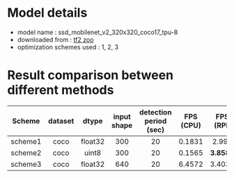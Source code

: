 # Model details

* model name : ssd_mobilenet_v2_320x320_coco17_tpu-8
* downloaded from : [tf2 zoo](https://github.com/accelr-net/tflite-perf-tests/blob/main/object_detection)
* optimization schemes used : 1, 2, 3

# Result comparison between different methods

**Scheme**|**dataset**|**dtype**|**input shape**|**detection period (sec)**|**FPS (CPU)**|**FPS (RPI)**
:-----:|:-----:|:-----:|:-----:|:-----:|:-----:|:-----:
scheme1|coco|float32|300|20|0.1831|2.993
scheme2|coco|uint8|300|20|0.1565|**3.8588**
scheme3|coco|float32|640|20|6.4572|3.4039


